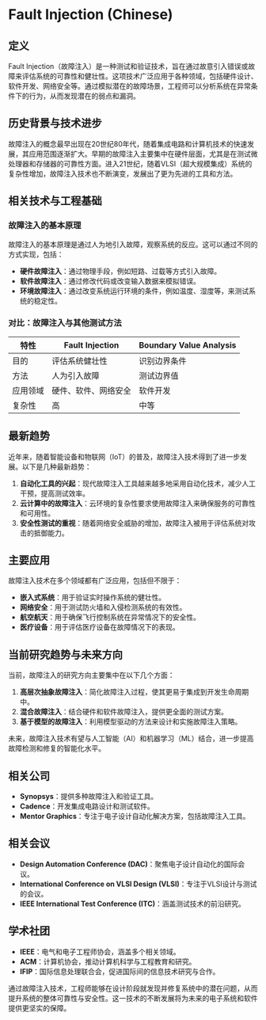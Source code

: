 # Fault Injection (Chinese)

## 定义

Fault Injection（故障注入）是一种测试和验证技术，旨在通过故意引入错误或故障来评估系统的可靠性和健壮性。这项技术广泛应用于各种领域，包括硬件设计、软件开发、网络安全等。通过模拟潜在的故障场景，工程师可以分析系统在异常条件下的行为，从而发现潜在的弱点和漏洞。

## 历史背景与技术进步

故障注入的概念最早出现在20世纪80年代，随着集成电路和计算机技术的快速发展，其应用范围逐渐扩大。早期的故障注入主要集中在硬件层面，尤其是在测试微处理器和存储器的可靠性方面。进入21世纪，随着VLSI（超大规模集成）系统的复杂性增加，故障注入技术也不断演变，发展出了更为先进的工具和方法。

## 相关技术与工程基础

### 故障注入的基本原理

故障注入的基本原理是通过人为地引入故障，观察系统的反应。这可以通过不同的方式实现，包括：

- **硬件故障注入**：通过物理手段，例如短路、过载等方式引入故障。
- **软件故障注入**：通过修改代码或改变输入数据来模拟错误。
- **环境故障注入**：通过改变系统运行环境的条件，例如温度、湿度等，来测试系统的稳定性。

### 对比：故障注入与其他测试方法

| 特性                  | Fault Injection | Boundary Value Analysis |
|--------------------|----------------|-------------------------|
| 目的                  | 评估系统健壮性         | 识别边界条件             |
| 方法                  | 人为引入故障          | 测试边界值               |
| 应用领域              | 硬件、软件、网络安全     | 软件开发                  |
| 复杂性                | 高                 | 中等                     |

## 最新趋势

近年来，随着智能设备和物联网（IoT）的普及，故障注入技术得到了进一步发展。以下是几种最新趋势：

1. **自动化工具的兴起**：现代故障注入工具越来越多地采用自动化技术，减少人工干预，提高测试效率。
2. **云计算中的故障注入**：云环境的复杂性要求使用故障注入来确保服务的可靠性和可用性。
3. **安全性测试的重视**：随着网络安全威胁的增加，故障注入被用于评估系统对攻击的抵御能力。

## 主要应用

故障注入技术在多个领域都有广泛应用，包括但不限于：

- **嵌入式系统**：用于验证实时操作系统的健壮性。
- **网络安全**：用于测试防火墙和入侵检测系统的有效性。
- **航空航天**：用于确保飞行控制系统在异常情况下的安全性。
- **医疗设备**：用于评估医疗设备在故障情况下的表现。

## 当前研究趋势与未来方向

当前，故障注入的研究方向主要集中在以下几个方面：

1. **高层次抽象故障注入**：简化故障注入过程，使其更易于集成到开发生命周期中。
2. **混合故障注入**：结合硬件和软件故障注入，提供更全面的测试方案。
3. **基于模型的故障注入**：利用模型驱动的方法来设计和实施故障注入策略。

未来，故障注入技术有望与人工智能（AI）和机器学习（ML）结合，进一步提高故障检测和修复的智能化水平。

## 相关公司

- **Synopsys**：提供多种故障注入和验证工具。
- **Cadence**：开发集成电路设计和测试软件。
- **Mentor Graphics**：专注于电子设计自动化解决方案，包括故障注入工具。

## 相关会议

- **Design Automation Conference (DAC)**：聚焦电子设计自动化的国际会议。
- **International Conference on VLSI Design (VLSI)**：专注于VLSI设计与测试的会议。
- **IEEE International Test Conference (ITC)**：涵盖测试技术的前沿研究。

## 学术社团

- **IEEE**：电气和电子工程师协会，涵盖多个相关领域。
- **ACM**：计算机协会，推动计算机科学与工程教育和研究。
- **IFIP**：国际信息处理联合会，促进国际间的信息技术研究与合作。

通过故障注入技术，工程师能够在设计阶段就发现并修复系统中的潜在问题，从而提升系统的整体可靠性与安全性。这一技术的不断发展将为未来的电子系统和软件提供更坚实的保障。